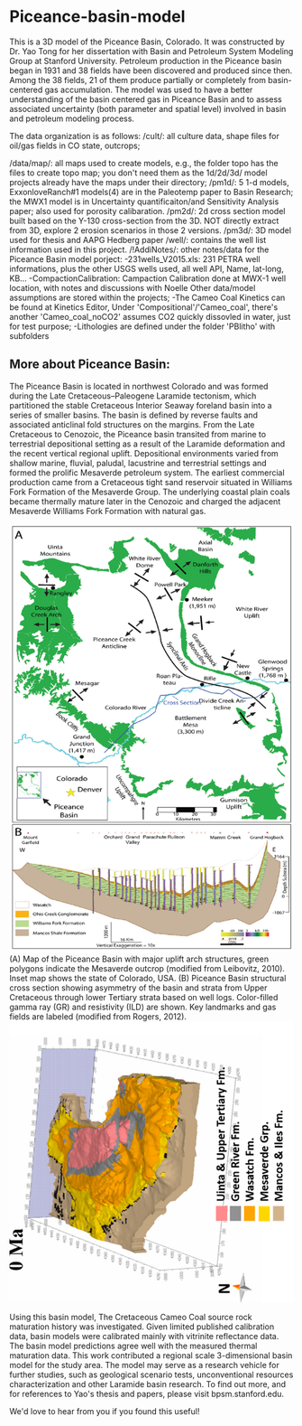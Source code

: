 # Piceance-basin-model

This is a 3D model of the Piceance Basin, Colorado. It was constructed by Dr. Yao Tong for her dissertation with Basin and Petroleum System Modeling Group at Stanford University. Petroleum production in the Piceance basin began in 1931 and 38 fields have been discovered and produced since then. Among the 38 fields, 21 of them produce partially or completely from basin-centered gas accumulation. The model was used to have a better understanding of the basin centered gas in Piceance Basin and to assess associated uncertainty (both parameter and spatial level) involved in basin and petroleum modeling process. 

The data organization is as follows:
/cult/: all culture data, shape files for oil/gas fields in CO state, outcrops;

/data/map/: all maps used to create models, e.g., the folder topo has the files to create topo map;
you don't need them as the 1d/2d/3d/ model projects already have the maps under their directory;
/pm1d/: 5 1-d models, ExxonloveRanch#1 models(4) are in the Paleotemp paper to Basin Research; 
	the MWX1 model is in Uncertainty quantificaiton/and Sensitivity Analysis paper; also used for porosity calibaration.
/pm2d/: 2d cross section model built based on the Y-130 cross-section from the 3D. 
	NOT directly extract from 3D, 
	explore 2 erosion scenarios in those 2 versions.
/pm3d/: 3D model used for thesis and AAPG Hedberg paper
/well/: contains the well list information used in this project.
/!AddiNotes/: other notes/data for the Piceance Basin model porject:
	-231wells_V2015.xls: 231 PETRA well informations, plus the other USGS wells used, all well API, Name, lat-long, KB...
	-CompactionCalibration: Campaction Calibration done at MWX-1 well location, with notes and discussions with Noelle
Other data/model assumptions are stored within the projects;
	-The Cameo Coal Kinetics can be found at Kinetics Editor, Under 'Compositional'/'Cameo_coal', there's another 'Cameo_coal_noCO2' assumes CO2 quickly dissovled in water, just for test purpose;
	-Lithologies are defined under the folder 'PBlitho' with subfolders
	
## More about Piceance Basin:
The Piceance Basin is located in northwest Colorado and was formed during the Late Cretaceous–Paleogene Laramide tectonism, which partitioned the stable Cretaceous
Interior Seaway foreland basin into a series of smaller basins. The basin is defined by reverse faults and associated anticlinal fold structures on the margins.
From the Late Cretaceous to Cenozoic, the Piceance basin transited from marine to terrestrial depositional setting as a result of the Laramide deformation and the recent
vertical regional uplift. Depositional environments varied from shallow marine, fluvial, paludal, lacustrine and terrestrial settings and formed the prolific Mesaverde petroleum system. The earliest commercial production came from a Cretaceous tight sand reservoir situated in Williams Fork Formation of the Mesaverde Group. The underlying coastal plain coals became thermally mature later in the Cenozoic and charged the adjacent Mesaverde Williams Fork Formation with natural gas.

<img src="https://github.com/StanfordBPSM/Piceance-basin-model/blob/master/figures/yao1.PNG" width="600">
(A) Map of the Piceance Basin with major uplift arch structures, green polygons indicate the Mesaverde outcrop (modified from Leibovitz, 2010). Inset map shows the state
of Colorado, USA. (B) Piceance Basin structural cross section showing asymmetry of the basin and strata from Upper Cretaceous through lower Tertiary strata based on well logs.
Color-filled gamma ray (GR) and resistivity (ILD) are shown. Key landmarks and gas fields are labeled (modified from Rogers, 2012).

<img src="https://github.com/StanfordBPSM/Piceance-basin-model/blob/master/figures/yao2.PNG" width="600">

Using this basin model, The Cretaceous Cameo Coal source rock maturation history was investigated. Given limited published calibration data, basin models were calibrated mainly with vitrinite reflectance data. The basin model predictions agree well with the measured thermal maturation data. This work contributed a regional scale 3-dimensional basin model for the study area. The model may serve as a research vehicle for further studies, such as geological scenario tests, unconventional resources characterization and other Laramide basin research. To find out more, and for references to Yao's thesis and papers, please visit bpsm.stanford.edu.
  
 We'd love to hear from you if you found this useful!
